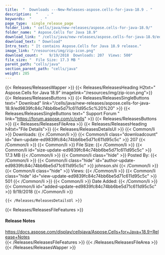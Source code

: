 ```yaml
---
title:  "  Downloads ---New-Releases-aspose.cells-for-java-18.9 . " 
description:  "    . " 
keywords:  "    . " 
page_type:  single_release_page
folder_link: " cells/java/new-releases/aspose.cells-for-java-18.9/"
folder_name: " Aspose.Cells for Java 18.9"
download_link: " /cells/java/new-releases/aspose.cells-for-java-18.9/ed9839fc84c74bb6be5d71c611d95c5c"
download_text: " Download"
Intro_text: " It contains Aspose.Cells for Java 18.9 release."
image_link: "/resources/img/zip-icon.png"
download_count: "   9/19/2018  Downloads: 207  Views: 500"
file_size: "  File Size: 17.3 MB "
parent_path: "cells/java"
section_parent_path: "cells/java"
weight: 285
---
```


{{< Releases/ReleasesWapper >}}
  {{< Releases/ReleasesHeading H2txt=" Aspose.Cells for Java 18.9" imagelink="/resources/img/zip-icon.png">}}
  {{< Releases/ReleasesButtons >}}
    {{< Releases/ReleasesSingleButtons text=" Download" link="/cells/java/new-releases/aspose.cells-for-java-18.9/ed9839fc84c74bb6be5d71c611d95c5c%20%20" >}}
    {{< Releases/ReleasesSingleButtons text=" Support Forum " link="https://forum.aspose.com/c/cells" >}}
  {{< Releases/ReleasesButtons >}}
  {{< Releases/ReleasesFileArea >}}
    {{< Releases/ReleasesHeading h4txt="File Details">}}
    {{< Releases/ReleasesDetailsUl >}}
            {{< Common/li  >}} Downloads: {{< /Common/li >}} 
      {{< Common/li class="downloadcount" id="dwn-update-ed9839fc84c74bb6be5d71c611d95c5c" >}} 207 {{< /Common/li >}} 
      {{< Common/li  >}} File Size: {{< /Common/li >}} 
      {{< Common/li id="size-update-ed9839fc84c74bb6be5d71c611d95c5c" >}} 17.3 MB {{< /Common/li >}} 
      {{< Common/li  class="hide" >}} Posted By: {{< /Common/li >}} 
      {{< Common/li class="hide" id="author-update-ed9839fc84c74bb6be5d71c611d95c5c" >}} johnson.shi {{< /Common/li >}} 
      {{< Common/li class="hide"  >}} Views: {{< /Common/li >}} 
      {{< Common/li class="hide" id="view-update-ed9839fc84c74bb6be5d71c611d95c5c" >}} 501 {{< /Common/li >}} 
      {{< Common/li  >}} Date Added: {{< /Common/li >}} 
      {{< Common/li id="added-update-ed9839fc84c74bb6be5d71c611d95c5c" >}} 9/19/2018 {{< /Common/li >}} 

    {{< /Releases/ReleasesDetailsUl >}}

  {{< Releases/ReleasesFileFeatures >}}
      <h4>Release Notes</h4><div><a href="https://docs.aspose.com/display/cellsjava/Aspose.Cells+for+Java+18.9+Release+Notes">https://docs.aspose.com/display/cellsjava/Aspose.Cells+for+Java+18.9+Release+Notes</a></div>
  {{< /Releases/ReleasesFileFeatures >}}
 {{< /Releases/ReleasesFileArea >}}
{{< /Releases/ReleasesWapper >}}


